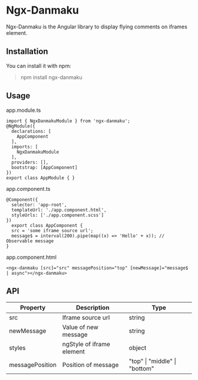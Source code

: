 # Ngx-Danmaku

Ngx-Danmaku is the Angular library to display flying comments on iframes element.

## Installation

You can install it with npm:
> npm install ngx-danmaku

## Usage
app.module.ts
```
import { NgxDanmakuModule } from 'ngx-danmaku';
@NgModule({
  declarations: [
    AppComponent
  ],
  imports: [
    NgxDanmakuModule
  ],
  providers: [],
  bootstrap: [AppComponent]
})
export class AppModule { }
```
app.component.ts
```
@Component({
  selector: 'app-root',
  templateUrl: './app.component.html',
  styleUrls: ['./app.component.scss']
})
  export class AppComponent {
  src = 'some iframe source url';
  message$ = interval(200).pipe(map((x) => 'Hello' + x)); // Observable message
}
```


app.component.html
```
<ngx-danmaku [src]="src" messagePosition="top" [newMessage]="message$ | async"></ngx-danmaku>
```
## API

| Property        | Description              | Type                          |
|-----------------|--------------------------|-------------------------------|
| src             | Iframe source url        | string                        |
| newMessage      | Value of new message     | string            |
| styles          | ngStyle of iframe element  | object                        |
| messagePosition | Position of message      | "top" \| "middle" \| "bottom" |

